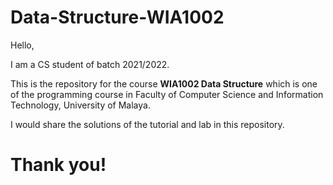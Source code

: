 # Data-Structure-WIA1002

Hello, 

I am a CS student of batch 2021/2022.

This is the repository for the course **WIA1002 Data Structure** which is one of the programming course in Faculty of Computer Science and Information Technology, University of Malaya.

I would share the solutions of the tutorial and lab in this repository. 

# Thank you!









